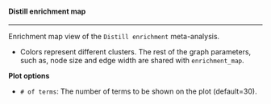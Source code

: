 #### Distill enrichment map
---------------------------

Enrichment map view of the `Distill enrichment` meta-analysis.
- Colors represent different clusters. The rest of the graph parameters, such as, node size
  and edge width are shared with `enrichment_map`.

**Plot options**
- `# of terms`: The number of terms to be shown on the plot (default=30).
